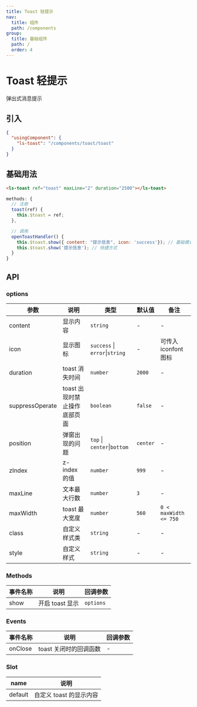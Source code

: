 ```yaml
---
title: Toast 轻提示
nav:
  title: 组件
  path: /components
group:
  title: 基础组件
  path: /
  order: 4
---
```


# Toast 轻提示

弹出式消息提示

## 引入

```json
{
  "usingComponent": {
    "ls-toast": "/components/toast/toast"
  }
}
```

## 基础用法

```html
<ls-toast ref="toast" maxLine="2" duration="2500"></ls-toast>
```

```js
methods: {
  // 注册
  toast(ref) {
    this.$toast = ref;
  },

  // 调用
  openToastHandler() {
    this.$toast.show({ content: "提示信息", icon: 'success'}); // 基础模式
    this.$toast.show('提示信息'); // 快捷方式
  }
}
```

## API

### options

| 参数            | 说明                         | 类型                           | 默认值   | 备注                  |
| --------------- | ---------------------------- | ------------------------------ | -------- | --------------------- |
| content         | 显示内容                     | `string`                       | -        | -                     |
| icon            | 显示图标                     | `success` \| `error`\|`string` | -        | 可传入 iconfont 图标  |
| duration        | toast 消失时间               | `number`                       | `2000`   | -                     |
| suppressOperate | toast 出现时禁止操作底部页面 | `boolean`                      | `false`  | -                     |
| position        | 弹窗出现的问题               | `top` \| `center`\|`bottom`    | `center` | -                     |
| zIndex          | z-index 的值                 | `number`                       | `999`    | -                     |
| maxLine         | 文本最大行数                 | `number`                       | `3`      | -                     |
| maxWidth        | toast 最大宽度               | `number`                       | `560`    | `0 < maxWidth <= 750` |
| class           | 自定义样式类             | `string`                       | -        | -                     |
| style           | 自定义样式               | `string`                       | -        | -                     |

### Methods

| 事件名称 | 说明            | 回调参数  |
| -------- | --------------- | --------- |
| show     | 开启 toast 显示 | `options` |

### Events

| 事件名称 | 说明                   | 回调参数 |
| -------- | ---------------------- | -------- |
| onClose  | toast 关闭时的回调函数 | -        |

### Slot

| name    | 说明                    |
| ------- | ----------------------- |
| default | 自定义 toast 的显示内容 |

